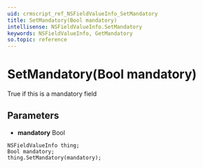 ```yaml
---
uid: crmscript_ref_NSFieldValueInfo_SetMandatory
title: SetMandatory(Bool mandatory)
intellisense: NSFieldValueInfo.SetMandatory
keywords: NSFieldValueInfo, GetMandatory
so.topic: reference
---
```


# SetMandatory(Bool mandatory)

True if this is a mandatory field

## Parameters

* **mandatory** Bool

```crmscript
NSFieldValueInfo thing;
Bool mandatory;
thing.SetMandatory(mandatory);
```

